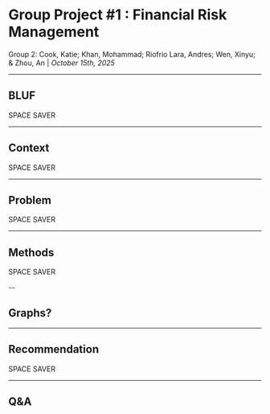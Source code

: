 <!-- .slide: class="title-slide" -->
# Group Project #1 : Financial Risk Management
<div class="subtitle">Group 2: Cook, Katie; Khan, Mohammad; Riofrio Lara, Andres; Wen, Xinyu; & Zhou, An | <em>October 15th, 2025</em></div>
</section>

---

## BLUF
SPACE SAVER

---

## Context
SPACE SAVER

---

## Problem
SPACE SAVER

---

## Methods
SPACE SAVER

--
## Graphs?


---

## Recommendation
SPACE SAVER

---

## Q&A
